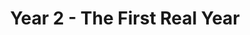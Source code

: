 ---
layout: ../../layouts/MarkdownPostLayout.astro
title: 'Year 2 - The First Real Year'
pubDate: 2023-05-06
description: 'This is a post about my second year at UCSD.'
image:
    url: 'https://astro.build/assets/blog/astro-1-release-update/cover.jpeg' 
    alt: 'The Astro logo with the word One.'
tags: ["second year", "college", "UCSD", "zoom", "cognitive science", "computer science"]
---